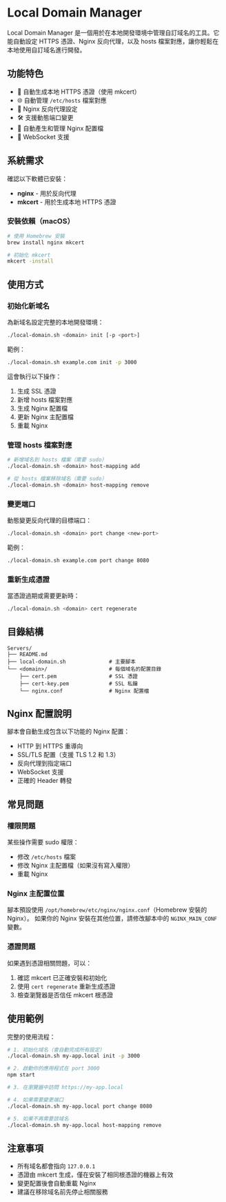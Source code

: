 # Local Domain Manager

Local Domain Manager 是一個用於在本地開發環境中管理自訂域名的工具。它能自動設定 HTTPS 憑證、Nginx 反向代理，以及 hosts 檔案對應，讓你輕鬆在本地使用自訂域名進行開發。

## 功能特色

- 🔐 自動生成本地 HTTPS 憑證（使用 mkcert）
- 🌐 自動管理 `/etc/hosts` 檔案對應
- 🔄 Nginx 反向代理設定
- 🛠️ 支援動態端口變更
- 📝 自動產生和管理 Nginx 配置檔
- 🔄 WebSocket 支援

## 系統需求

確認以下軟體已安裝：

- **nginx** - 用於反向代理
- **mkcert** - 用於生成本地 HTTPS 憑證

### 安裝依賴（macOS）

```bash
# 使用 Homebrew 安裝
brew install nginx mkcert

# 初始化 mkcert
mkcert -install
```

## 使用方式

### 初始化新域名

為新域名設定完整的本地開發環境：

```bash
./local-domain.sh <domain> init [-p <port>]
```

範例：
```bash
./local-domain.sh example.com init -p 3000
```

這會執行以下操作：
1. 生成 SSL 憑證
2. 新增 hosts 檔案對應
3. 生成 Nginx 配置檔
4. 更新 Nginx 主配置檔
5. 重載 Nginx

### 管理 hosts 檔案對應

```bash
# 新增域名到 hosts 檔案（需要 sudo）
./local-domain.sh <domain> host-mapping add

# 從 hosts 檔案移除域名（需要 sudo）
./local-domain.sh <domain> host-mapping remove
```

### 變更端口

動態變更反向代理的目標端口：

```bash
./local-domain.sh <domain> port change <new-port>
```

範例：
```bash
./local-domain.sh example.com port change 8080
```

### 重新生成憑證

當憑證過期或需要更新時：

```bash
./local-domain.sh <domain> cert regenerate
```

## 目錄結構

```
Servers/
├── README.md
├── local-domain.sh              # 主要腳本
└── <domain>/                    # 每個域名的配置目錄
    ├── cert.pem                 # SSL 憑證
    ├── cert-key.pem             # SSL 私鑰
    └── nginx.conf               # Nginx 配置檔
```

## Nginx 配置說明

腳本會自動生成包含以下功能的 Nginx 配置：

- HTTP 到 HTTPS 重導向
- SSL/TLS 配置（支援 TLS 1.2 和 1.3）
- 反向代理到指定端口
- WebSocket 支援
- 正確的 Header 轉發

## 常見問題

### 權限問題

某些操作需要 sudo 權限：
- 修改 `/etc/hosts` 檔案
- 修改 Nginx 主配置檔（如果沒有寫入權限）
- 重載 Nginx

### Nginx 主配置位置

腳本預設使用 `/opt/homebrew/etc/nginx/nginx.conf`（Homebrew 安裝的 Nginx）。
如果你的 Nginx 安裝在其他位置，請修改腳本中的 `NGINX_MAIN_CONF` 變數。

### 憑證問題

如果遇到憑證相關問題，可以：
1. 確認 mkcert 已正確安裝和初始化
2. 使用 `cert regenerate` 重新生成憑證
3. 檢查瀏覽器是否信任 mkcert 根憑證

## 使用範例

完整的使用流程：

```bash
# 1. 初始化域名（會自動完成所有設定）
./local-domain.sh my-app.local init -p 3000

# 2. 啟動你的應用程式在 port 3000
npm start

# 3. 在瀏覽器中訪問 https://my-app.local

# 4. 如果需要變更端口
./local-domain.sh my-app.local port change 8080

# 5. 如果不再需要該域名
./local-domain.sh my-app.local host-mapping remove
```

## 注意事項

- 所有域名都會指向 `127.0.0.1`
- 憑證由 mkcert 生成，僅在安裝了相同根憑證的機器上有效
- 變更配置後會自動重載 Nginx
- 建議在移除域名前先停止相關服務
